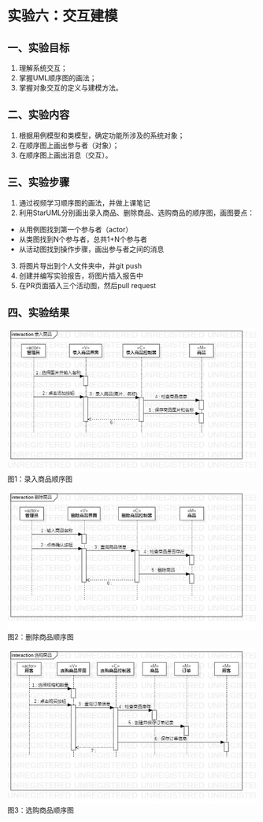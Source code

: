 # 实验六：交互建模
## 一、实验目标

1. 理解系统交互；
2. 掌握UML顺序图的画法；
3. 掌握对象交互的定义与建模方法。

## 二、实验内容

1. 根据用例模型和类模型，确定功能所涉及的系统对象；
2. 在顺序图上画出参与者（对象）；
3. 在顺序图上画出消息（交互）。

## 三、实验步骤

1. 通过视频学习顺序图的画法，并做上课笔记
2. 利用StarUML分别画出录入商品、删除商品、选购商品的顺序图，画图要点：
  - 从用例图找到第一个参与者（actor）
  - 从类图找到N个参与者，总共1+N个参与者
  - 从活动图找到操作步骤，画出参与者之间的消息
3. 将图片导出到个人文件夹中，并git push
4. 创建并编写实验报告，将图片插入报告中
5. 在PR页面插入三个活动图，然后pull request

## 四、实验结果

![录入商品顺序图](./SequenceDiagram1.jpg)  
图1：录入商品顺序图

![删除商品顺序图](./SequenceDiagram2.jpg)  
图2：删除商品顺序图

![选购商品顺序图](./SequenceDiagram3.jpg)  
图3：选购商品顺序图
